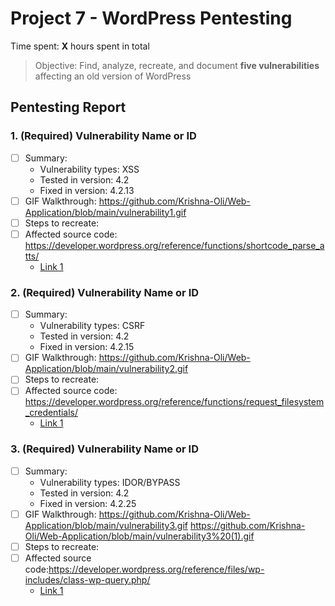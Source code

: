 # Project 7 - WordPress Pentesting

Time spent: **X** hours spent in total

> Objective: Find, analyze, recreate, and document **five vulnerabilities** affecting an old version of WordPress

## Pentesting Report

### 1. (Required) Vulnerability Name or ID
  - [ ] Summary: 
    - Vulnerability types: XSS
    - Tested in version: 4.2 
    - Fixed in version: 4.2.13
  - [ ] GIF Walkthrough: https://github.com/Krishna-Oli/Web-Application/blob/main/vulnerability1.gif
  - [ ] Steps to recreate: 
  - [ ] Affected source code: https://developer.wordpress.org/reference/functions/shortcode_parse_atts/
    - [Link 1](https://core.trac.wordpress.org/browser/tags/version/src/source_file.php)
### 2. (Required) Vulnerability Name or ID
  - [ ] Summary: 
    - Vulnerability types: CSRF
    - Tested in version: 4.2
    - Fixed in version: 4.2.15
  - [ ] GIF Walkthrough: https://github.com/Krishna-Oli/Web-Application/blob/main/vulnerability2.gif
  - [ ] Steps to recreate: 
  - [ ] Affected source code: https://developer.wordpress.org/reference/functions/request_filesystem_credentials/
    - [Link 1](https://core.trac.wordpress.org/browser/tags/version/src/source_file.php)
### 3. (Required) Vulnerability Name or ID
  - [ ] Summary: 
    - Vulnerability types: IDOR/BYPASS
    - Tested in version: 4.2
    - Fixed in version: 4.2.25
  - [ ] GIF Walkthrough: https://github.com/Krishna-Oli/Web-Application/blob/main/vulnerability3.gif
                         https://github.com/Krishna-Oli/Web-Application/blob/main/vulnerability3%20(1).gif
  - [ ] Steps to recreate: 
  - [ ] Affected source code:https://developer.wordpress.org/reference/files/wp-includes/class-wp-query.php/
    - [Link 1](https://core.trac.wordpress.org/browser/tags/version/src/source_file.php)
